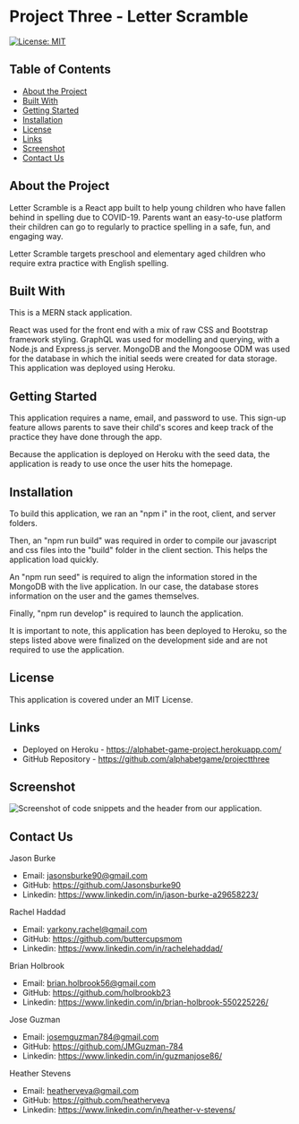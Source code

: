 # Project Three - Letter Scramble

[![License: MIT](https://img.shields.io/badge/License-MIT-yellow.svg)](https://opensource.org/licenses/MIT)

## Table of Contents

- [About the Project](#about-the-project)
- [Built With](#built-with)
- [Getting Started](#getting-started)
- [Installation](#installation)
- [License](#license)
- [Links](#links)
- [Screenshot](#screenshot)
- [Contact Us](#contact-us)

## About the Project

Letter Scramble is a React app built to help young children who have fallen behind in spelling due to COVID-19. Parents want an easy-to-use platform their children can go to regularly to practice spelling in a safe, fun, and engaging way.

Letter Scramble targets preschool and elementary aged children who require extra practice with English spelling.

## Built With

This is a MERN stack application.

React was used for the front end with a mix of raw CSS and Bootstrap framework styling.
GraphQL was used for modelling and querying, with a Node.js and Express.js server.
MongoDB and the Mongoose ODM was used for the database in which the initial seeds were created for data storage.
This application was deployed using Heroku.

## Getting Started

This application requires a name, email, and password to use. This sign-up feature allows parents to save their child's scores and keep track of the practice they have done through the app.

Because the application is deployed on Heroku with the seed data, the application is ready to use once the user hits the homepage.

## Installation

To build this application, we ran an "npm i" in the root, client, and server folders.

Then, an "npm run build" was required in order to compile our javascript and css files into the "build" folder in the client section. This helps the application load quickly.

An "npm run seed" is required to align the information stored in the MongoDB with the live application. In our case, the database stores information on the user and the games themselves.

Finally, "npm run develop" is required to launch the application.

It is important to note, this application has been deployed to Heroku, so the steps listed above were finalized on the development side and are not required to use the application.

## License

This application is covered under an MIT License.

## Links

- Deployed on Heroku - https://alphabet-game-project.herokuapp.com/
- GitHub Repository - https://github.com/alphabetgame/projectthree

## Screenshot

![Screenshot of code snippets and the header from our application.]("client/public/screenshot.png")

## Contact Us

Jason Burke

- Email: jasonsburke90@gmail.com
- GitHub: https://github.com/Jasonsburke90
- Linkedin: https://www.linkedin.com/in/jason-burke-a29658223/

Rachel Haddad

- Email: yarkony.rachel@gmail.com
- GitHub: https://github.com/buttercupsmom
- Linkedin: https://www.linkedin.com/in/rachelehaddad/

Brian Holbrook

- Email: brian.holbrook56@gmail.com
- GitHub: https://github.com/holbrookb23
- Linkedin: https://www.linkedin.com/in/brian-holbrook-550225226/

Jose Guzman

- Email: josemguzman784@gmail.com
- GitHub: https://github.com/JMGuzman-784
- Linkedin: https://www.linkedin.com/in/guzmanjose86/

Heather Stevens

- Email: heatherveva@gmail.com
- GitHub: https://github.com/heatherveva
- Linkedin: https://www.linkedin.com/in/heather-v-stevens/
